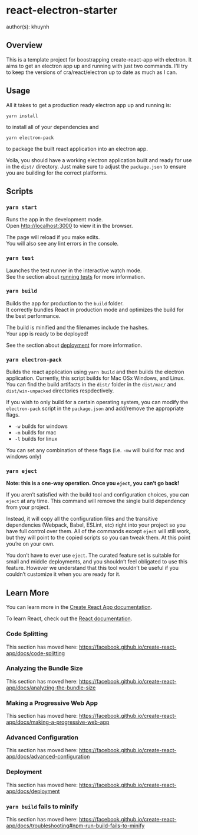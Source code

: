 # react-electron-starter

author(s): khuynh

## Overview

This is a template project for boostrapping create-react-app with electron. It aims to get an electron app up and running with just two commands. I'll try to keep the versions of cra/react/electron up to date as much as I can.

## Usage

All it takes to get a production ready electron app up and running is:

```
yarn install
```

to install all of your dependencies and

```
yarn electron-pack
```

to package the built react application into an electron app.

Voila, you should have a working electron application built and ready for use in the `dist/` directory. Just make sure to adjust the `package.json` to ensure you are building for the correct platforms.

## Scripts

### `yarn start`

Runs the app in the development mode.<br />
Open [http://localhost:3000](http://localhost:3000) to view it in the browser.

The page will reload if you make edits.<br />
You will also see any lint errors in the console.

### `yarn test`

Launches the test runner in the interactive watch mode.<br />
See the section about [running tests](https://facebook.github.io/create-react-app/docs/running-tests) for more information.

### `yarn build`

Builds the app for production to the `build` folder.<br />
It correctly bundles React in production mode and optimizes the build for the best performance.

The build is minified and the filenames include the hashes.<br />
Your app is ready to be deployed!

See the section about [deployment](https://facebook.github.io/create-react-app/docs/deployment) for more information.

### `yarn electron-pack`

Builds the react application using `yarn build` and then builds the electron application. Currently, this script builds for Mac OSx Windows, and Linux. You can find the build artifacts in the `dist/` folder in the `dist/mac/` and `dist/win-unpacked` directories respdectively.

If you wish to only build for a certain operating system, you can modify the `electron-pack` script in the `package.json` and add/remove the appropriate flags.

- `-w` builds for windows
- `-m` builds for mac
- `-l` builds for linux

You can set any combination of these flags (i.e. `-mw` will build for mac and windows only)

### `yarn eject`

**Note: this is a one-way operation. Once you `eject`, you can’t go back!**

If you aren’t satisfied with the build tool and configuration choices, you can `eject` at any time. This command will remove the single build dependency from your project.

Instead, it will copy all the configuration files and the transitive dependencies (Webpack, Babel, ESLint, etc) right into your project so you have full control over them. All of the commands except `eject` will still work, but they will point to the copied scripts so you can tweak them. At this point you’re on your own.

You don’t have to ever use `eject`. The curated feature set is suitable for small and middle deployments, and you shouldn’t feel obligated to use this feature. However we understand that this tool wouldn’t be useful if you couldn’t customize it when you are ready for it.

## Learn More

You can learn more in the [Create React App documentation](https://facebook.github.io/create-react-app/docs/getting-started).

To learn React, check out the [React documentation](https://reactjs.org/).

### Code Splitting

This section has moved here: https://facebook.github.io/create-react-app/docs/code-splitting

### Analyzing the Bundle Size

This section has moved here: https://facebook.github.io/create-react-app/docs/analyzing-the-bundle-size

### Making a Progressive Web App

This section has moved here: https://facebook.github.io/create-react-app/docs/making-a-progressive-web-app

### Advanced Configuration

This section has moved here: https://facebook.github.io/create-react-app/docs/advanced-configuration

### Deployment

This section has moved here: https://facebook.github.io/create-react-app/docs/deployment

### `yarn build` fails to minify

This section has moved here: https://facebook.github.io/create-react-app/docs/troubleshooting#npm-run-build-fails-to-minify
